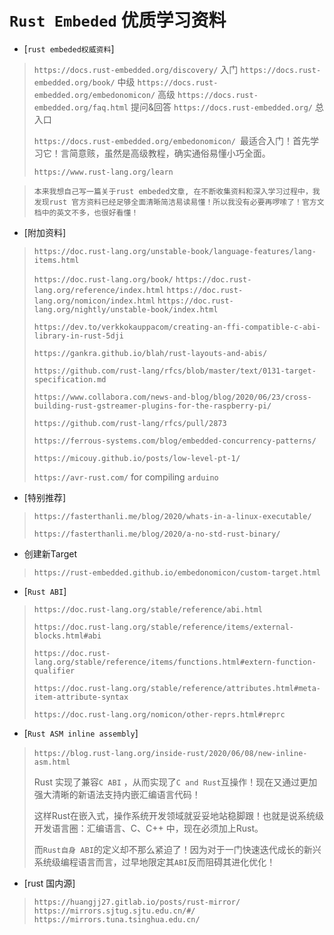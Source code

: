 # 								`Rust Embeded` 优质学习资料

- [`rust embeded权威资料`]

> `https://docs.rust-embedded.org/discovery/` 入门
> `https://docs.rust-embedded.org/book/` 中级
> `https://docs.rust-embedded.org/embedonomicon/` 高级
> `https://docs.rust-embedded.org/faq.html` 提问&回答
> `https://docs.rust-embedded.org/` 总入口
>
> `https://docs.rust-embedded.org/embedonomicon/ `最适合入门！首先学习它！言简意赅，虽然是高级教程，确实通俗易懂小巧全面。
>
> `https://www.rust-lang.org/learn`

> `本来我想自己写一篇关于rust embeded文章, 在不断收集资料和深入学习过程中，我发现rust 官方资料已经足够全面清晰简洁易读易懂！所以我没有必要再啰嗦了！官方文档中的英文不多，也很好看懂！`



- [附加资料]

> `https://doc.rust-lang.org/unstable-book/language-features/lang-items.html`
>
> `https://doc.rust-lang.org/book/`
> `https://doc.rust-lang.org/reference/index.html`
> `https://doc.rust-lang.org/nomicon/index.html`
> `https://doc.rust-lang.org/nightly/unstable-book/index.html`
>
> `https://dev.to/verkkokauppacom/creating-an-ffi-compatible-c-abi-library-in-rust-5dji`
>
> `https://gankra.github.io/blah/rust-layouts-and-abis/`
>
> `https://github.com/rust-lang/rfcs/blob/master/text/0131-target-specification.md`
>
> `https://www.collabora.com/news-and-blog/blog/2020/06/23/cross-building-rust-gstreamer-plugins-for-the-raspberry-pi/`
>
> `https://github.com/rust-lang/rfcs/pull/2873`
>
> `https://ferrous-systems.com/blog/embedded-concurrency-patterns/`
>
> `https://micouy.github.io/posts/low-level-pt-1/`
>
> `https://avr-rust.com/` for compiling `arduino`



- [特别推荐]

> `https://fasterthanli.me/blog/2020/whats-in-a-linux-executable/`
>
> `https://fasterthanli.me/blog/2020/a-no-std-rust-binary/`



- 创建新Target

> `https://rust-embedded.github.io/embedonomicon/custom-target.html`



- [`Rust ABI`]

> `https://doc.rust-lang.org/stable/reference/abi.html`
>
> `https://doc.rust-lang.org/stable/reference/items/external-blocks.html#abi`
>
> `https://doc.rust-lang.org/stable/reference/items/functions.html#extern-function-qualifier`
>
> `https://doc.rust-lang.org/stable/reference/attributes.html#meta-item-attribute-syntax`
>
> `https://doc.rust-lang.org/nomicon/other-reprs.html#reprc`



- [`Rust ASM inline assembly`]

> ​    `https://blog.rust-lang.org/inside-rust/2020/06/08/new-inline-asm.html`
>
> Rust 实现了兼容`C ABI` ，从而实现了`C and Rust`互操作！现在又通过更加强大清晰的新语法支持内嵌汇编语言代码！
>
> 这样Rust在嵌入式，操作系统开发领域就妥妥地站稳脚跟！也就是说系统级开发语言圈：汇编语言、C、C++ 中，现在必须加上Rust。
>
> 而`Rust自身 ABI`的定义却不那么紧迫了！因为对于一门快速迭代成长的新兴系统级编程语言而言，过早地限定其`ABI`反而阻碍其进化优化！





- [rust 国内源]

> `https://huangjj27.gitlab.io/posts/rust-mirror/`
> `https://mirrors.sjtug.sjtu.edu.cn/#/`
> `https://mirrors.tuna.tsinghua.edu.cn/`



